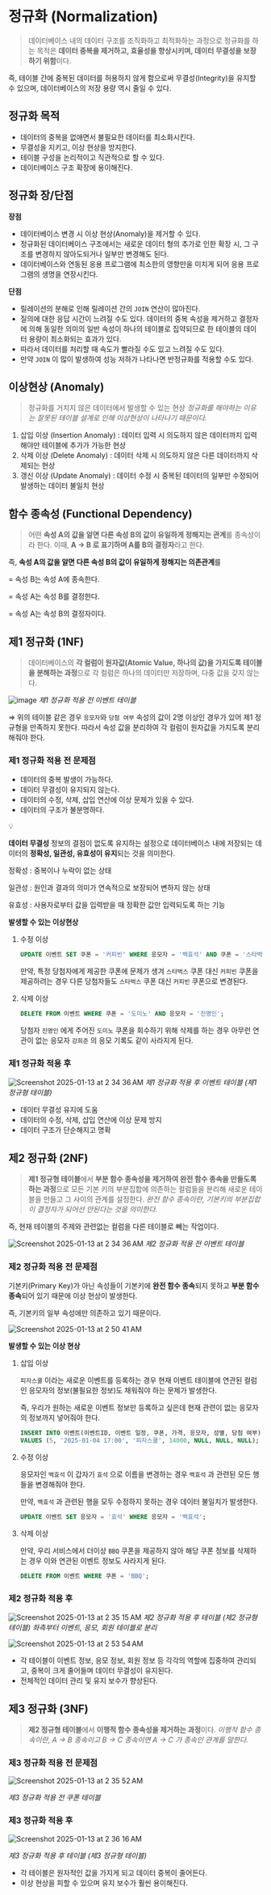 # 정규화 (Normalization)

> 데이터베이스 내의 데이터 구조를 조직화하고 최적화하는 과정으로 정규화를 하는 목적은 **데이터 중복을 제거하고, 효율성을 향상시키며, 데이터 무결성을 보장하기 위함**이다.
>

즉, 테이블 간에 중복된 데이터를 허용하지 않게 함으로써 무결성(Integrity)을 유지할 수 있으며, 데이터베이스의 저장 용량 역시 줄일 수 있다.

## 정규화 목적

- 데이터의 중복을 없애면서 불필요한 데이터를 최소화시킨다.
- 무결성을 지키고, 이상 현상을 방지한다.
- 테이블 구성을 논리적이고 직관적으로 할 수 있다.
- 데이터베이스 구조 확장에 용이해진다.

## 정규화 장/단점

**장점**

- 데이터베이스 변경 시 이상 현상(Anomaly)을 제거할 수 있다.
- 정규화된 데이터베이스 구조에서는 새로운 데이터 형의 추가로 인한 확장 시, 그 구조를 변경하지 않아도되거나 일부만 변경해도 된다.
- 데이터베이스와 연동된 응용 프로그램에 최소한의 영향만을 미치게 되어 응용 프로그램의 생명을 연장시킨다.

**단점**

- 릴레이션의 분해로 인해 릴레이션 간의 `JOIN` 연산이 많아진다.
- 질의에 대한 응답 시간이 느려질 수도 있다. 데이터의 중복 속성을 제거하고 결정자에 의해 동일한 의미의 일반 속성이 하나의 테이블로 집약되므로 한 테이블의 데이터 용량이 최소화되는 효과가 있다.
- 따라서 데이터를 처리할 때 속도가 빨라질 수도 있고 느려질 수도 있다.
- 만약 `JOIN` 이 많이 발생하여 성능 저하가 나타나면 반정규화를 적용할 수도 있다.

## 이상현상 (Anomaly)

> 정규화를 거치지 않은 데이터에서 발생할 수 있는 현상
*정규화를 해야하는 이유는 잘못된 테이블 설계로 인해 이상현상이 나타나기 때문이다.*
>
1. 삽입 이상 (Insertion Anomaly) : 데이터 입력 시 의도하지 않은 데이터까지 입력해야만 테이블에 추가가 가능한 현상
2. 삭제 이상 (Delete Anomaly) : 데이터 삭제 시 의도하지 않은 다른 데이터까지 삭제되는 현상
3. 갱신 이상 (Update Anomaly) : 데이터 수정 시 중복된 데이터의 일부만 수정되어 발생하는 데이터 불일치 현상

## 함수 종속성 (Functional Dependency)

> 어떤 **속성 A의 값을 알면 다른 속성 B의 값이 유일하게 정해지는 관계**를 종속성이라 한다.
이때, **A → B 로 표기하며 A를 B의 결정자**라고 한다.
>

즉, **속성 A의 값을 알면 다른 속성 B의 값이 유일하게 정해지는 의존관계**를

= 속성 B는 속성 A에 종속한다.

= 속성 A는 속성 B를 결정한다.

= 속성 A는 속성 B의 결정자이다.

## 제1 정규화 (1NF)

> 데이터베이스의 **각 컬럼이 원자값(Atomic Value, 하나의 값)을 가지도록 테이블을 분해하는 과정**으로 각 컬럼은 하나의 데이터만 저장하며, 다중 값을 갖지 않는다.
>

![image](https://github.com/user-attachments/assets/4b7c0558-6d5c-4340-b736-225b1232b35e)
*제1 정규화 적용 전 이벤트 테이블*

⇒ 위의 테이블 같은 경우 `응모자`와 `당첨 여부` 속성의 값이 2명 이상인 경우가 있어 제1 정규형을 만족하지 못한다. 따라서 속성 값을 분리하여 각 컬럼이 원자값을 가지도록 분리해줘야 한다.

### **제1 정규화 적용 전 문제점**

- 데이터의 중복 발생이 가능하다.
- 데이터 무결성이 유지되지 않는다.
- 데이터의 수정, 삭제, 삽입 연산에 이상 문제가 있을 수 있다.
- 데이터의 구조가 불분명하다.

<aside>
💡

**데이터 무결성**
정보의 결점이 없도록 유지하는 설정으로 데이터베이스 내에 저장되는 데이터의 **정확성, 일관성, 유효성이 유지**되는 것을 의미한다.

정확성 : 중복이나 누락이 없는 상태

일관성 : 원인과 결과의 의미가 연속적으로 보장되어 변하지 않는 상태

유효성 : 사용자로부터 값을 입력받을 때 정확한 값만 입력되도록 하는 기능

</aside>

**발생할 수 있는 이상현상**

1. 수정 이상

    ```sql
    UPDATE 이벤트 SET 쿠폰 = '커피빈' WHERE 응모자 = '백효석' AND 쿠폰 = '스타벅스';
    ```

   만약, 특정 당첨자에게 제공한 쿠폰에 문제가 생겨 `스타벅스` 쿠폰 대신 `커피빈` 쿠폰을 제공하려는 경우 다른 당첨자들도 `스타벅스` 쿠폰 대신 `커피빈` 쿠폰으로 변경된다.

2. 삭제 이상

    ```sql
    DELETE FROM 이벤트 WHERE 쿠폰 = '도미노' AND 응모자 = '진명인';
    ```

   당첨자 `진명인` 에게 주어진 `도미노` 쿠폰을 회수하기 위해 삭제를 하는 경우 아무런 연관이 없는 응모자 `강희준` 의 응모 기록도 같이 사라지게 된다.


### 제1 정규화 적용 후

![Screenshot 2025-01-13 at 2 34 36 AM](https://github.com/user-attachments/assets/6b1ad5e1-ca81-4d85-9a37-71861f2fe957)
*제1 정규화 적용 후 이벤트 테이블 (제1 정규형 테이블)*

- 데이터 무결성 유지에 도움
- 데이터의 수정, 삭제, 삽입 연산에 이상 문제 방지
- 데이터 구조가 단순해지고 명확

## 제2 정규화 (2NF)

> **제1 정규형 테이블**에서 **부분 함수 종속성을 제거하여 완전 함수 종속을 만들도록 하는 과정**으로 모든 기본 키의 부분집합에 의존하는 컬럼들을 분리해 새로운 테이블을 만들고 그 사이의 관계를 설정한다.
*완전 함수 종속이란, 기본키의 부분집합이 결정자가 되어선 안된다는 것을 의미한다.*

즉, 현재 테이블의 주제와 관련없는 컬럼을 다른 테이블로 빼는 작업이다.
>

![Screenshot 2025-01-13 at 2 34 36 AM](https://github.com/user-attachments/assets/e24626e2-c840-432a-960a-8da1eaa35997)
*제2 정규화 적용 전 이벤트 테이블*

### 제2 정규화 적용 전 문제점

기본키(Primary Key)가 아닌 속성들이 기본키에 **완전 함수 종속**되지 못하고 **부분 함수 종속**되어 있기 때문에 이상 현상이 발생한다.

즉, 기본키의 일부 속성에만 의존하고 있기 때문이다.

![Screenshot 2025-01-13 at 2 50 41 AM](https://github.com/user-attachments/assets/19140f0e-4542-41a7-b68e-f71410e998d4)

**발생할 수 있는 이상 현상**

1. 삽입 이상

   `피자스쿨` 이라는 새로운 이벤트를 등록하는 경우 현재 이벤트 테이블에 연관된 컬럼인 응모자의 정보(불필요한 정보)도 채워줘야 하는 문제가 발생한다.

   즉, 우리가 원하는 새로운 이벤트 정보만 등록하고 싶은데 현재 관련이 없는 응모자의 정보까지 넣어줘야 한다.

    ```sql
    INSERT INTO 이벤트(이벤트ID, 이벤트 일정, 쿠폰, 가격, 응모자, 성별, 당첨 여부) 
    VALUES (5, '2025-01-04 17:00', '피자스쿨', 14000, NULL, NULL, NULL);
    ```

2. 수정 이상

   응모자인 `백효석` 이 갑자기 `효석` 으로 이름을 변경하는 경우 `백효석` 과 관련된 모든 행들을 변경해줘야 한다.

   만약, `백효석` 과 관련된 행을 모두 수정하지 못하는 경우 데이터 불일치가 발생한다.

    ```sql
    UPDATE 이벤트 SET 응모자 = '효석' WHERE 응모자 = '백효석';
    ```

3. 삭제 이상

   만약, 우리 서비스에서 더이상 `BBQ` 쿠폰을 제공하지 않아 해당 쿠폰 정보를 삭제하는 경우 이와 연관된 이벤트 정보도 사라지게 된다.

    ```sql
    DELETE FROM 이벤트 WHERE 쿠폰 = 'BBQ';
    ```


### 제2 정규화 적용 후

![Screenshot 2025-01-13 at 2 35 15 AM](https://github.com/user-attachments/assets/1e61ef99-31df-4c04-ac7c-fbea0dc72076)
*제2 정규화 적용 후 테이블 (제2 정규형 테이블)
좌측부터 이벤트, 응모, 회원 테이블로 분리*

![Screenshot 2025-01-13 at 2 53 54 AM](https://github.com/user-attachments/assets/26f58ba6-ae02-4b0d-a2ba-a2dbe49e2337)

- 각 테이블이 이벤트 정보, 응모 정보, 회원 정보 등 각각의 역할에 집중하여 관리되고, 중복이 크게 줄어들며 데이터 무결성이 유지된다.
- 전체적인 데이터 관리 및 유지 보수가 향상된다.

## 제3 정규화 (3NF)

> **제2 정규형 테이블**에서 **이행적 함수 종속성을 제거하는 과정**이다.
*이행적 함수 종속이란, A → B 종속이고 B → C 종속이면 A → C 가 종속인 관계를 말한다.*
>

### 제3 정규화 적용 전 문제점

![Screenshot 2025-01-13 at 2 35 52 AM](https://github.com/user-attachments/assets/7cfd36d8-cf08-4578-9948-ff2c6eaecad3)

*제3 정규화 적용 전 쿠폰 테이블*

### 제3 정규화 적용 후

![Screenshot 2025-01-13 at 2 36 16 AM](https://github.com/user-attachments/assets/480156a4-6437-4d58-8b30-961b993374f7)

*제3 정규화 적용 후 테이블 (제3 정규형 테이블)*

- 각 테이블은 원자적인 값을 가지게 되고 데이터 중복이 줄어든다.
- 이상 현상을 피할 수 있으며 유지 보수가 훨씬 용이해진다.
